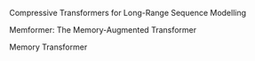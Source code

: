 Compressive Transformers for Long-Range Sequence Modelling

Memformer: The Memory-Augmented Transformer

Memory Transformer